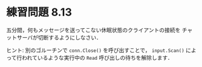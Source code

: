 # 練習問題 8.13

五分間，何もメッセージを送ってこない休眠状態のクライアントの接続を
チャットサーバが切断するようにしなさい．

ヒント: 別のゴルーチンで `conn.Close()` を呼び出すことで，
`input.Scan()` によって行われているような実行中の `Read` 呼び出しの待ちを解除します．
